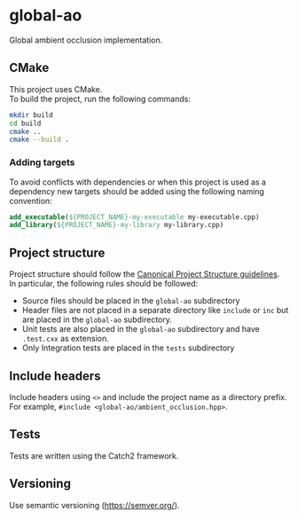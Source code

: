# global-ao

Global ambient occlusion implementation.   

## CMake

This project uses CMake.   
To build the project, run the following commands:   

```bash
mkdir build
cd build
cmake ..
cmake --build .
```
   
### Adding targets
To avoid conflicts with dependencies or when this project is used as a dependency 
new targets should be added using the following naming convention:

```cmake
add_executable(${PROJECT_NAME}-my-executable my-executable.cpp)
add_library(${PROJECT_NAME}-my-library my-library.cpp)
```

## Project structure
Project structure should follow the
[Canonical Project Structure guidelines](https://www.open-std.org/jtc1/sc22/wg21/docs/papers/2018/p1204r0.html).   
In particular, the following rules should be followed:
- Source files should be placed in the `global-ao` subdirectory
- Header files are not placed in a separate directory like `include` or `inc` but are 
placed in the `global-ao` subdirectory.
- Unit tests are also placed in the `global-ao` subdirectory and have `.test.cxx` as extension.
- Only Integration tests are placed in the `tests` subdirectory

## Include headers
Include headers using `<>` and include the project name as a directory prefix.   
For example, `#include <global-ao/ambient_occlusion.hpp>`.   

## Tests
Tests are written using the Catch2 framework.

## Versioning
Use semantic versioning (https://semver.org/).
